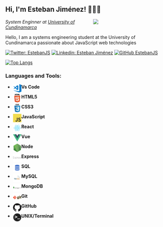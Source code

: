<h2> Hi, I'm Esteban Jiménez! 👨🏻‍💻</h2>
<img align='right' src="https://user-images.githubusercontent.com/41396044/93007080-fddffa80-f529-11ea-9868-71745d8a9c63.jpg" width="230">
<p><em>System Enginner at <a href="https://www.ucundinamarca.edu.co/">University of Cundinamarca</a>
</em></p>

<p>
Hello, I am a systems engineering student at the University of Cundinamarca passionate about JavaScript web technologies</p>

[![Twitter: EstebanJS](https://img.shields.io/twitter/follow/EstebanJS_?style=social)](https://twitter.com/EstebanJS_)
[![Linkedin: Esteban Jiménez](https://img.shields.io/badge/-Esteban_Jimenez-blue?style=flat-square&logo=Linkedin&logoColor=white&link=https://www.linkedin.com/in/yeisson-esteban-jimenez-bustos-564b8116b//)](https://www.linkedin.com/in/yeisson-esteban-jimenez-bustos-564b8116b/)
[![GitHub EstebanJS](https://img.shields.io/github/followers/EstebanJS?label=follow&style=social)](https://github.com/EstebanJS)

[![Top Langs](https://github-readme-stats.vercel.app/api/top-langs/?username=EstebanJS&layout=compact)](https://github.com/anuraghazra/github-readme-stats)

### Languages and Tools:

* <img align="left" alt="Visual Studio Code"       width="26px" src="https://raw.githubusercontent.com/github/explore/80688e429a7d4ef2fca1e82350fe8e3517d3494d/topics/visual-studio-code/visual-studio-code.png" /> **Vs Code**
- <img align="left" alt="HTML5" width="26px" src="https://raw.githubusercontent.com/github/explore/80688e429a7d4ef2fca1e82350fe8e3517d3494d/topics/html/html.png" /> **HTML5**
* <img align="left" alt="CSS3" width="26px" src="https://raw.githubusercontent.com/github/explore/80688e429a7d4ef2fca1e82350fe8e3517d3494d/topics/css/css.png" /> **CSS3**
- <img align="left" alt="JavaScript" width="26px" src="https://raw.githubusercontent.com/github/explore/80688e429a7d4ef2fca1e82350fe8e3517d3494d/topics/javascript/javascript.png" /> **JavaScript**
* <img align="left" alt="React" width="26px" src="https://raw.githubusercontent.com/github/explore/80688e429a7d4ef2fca1e82350fe8e3517d3494d/topics/react/react.png" /> **React**
- <img align="left" alt="React" width="26px" src="https://raw.githubusercontent.com/github/explore/80688e429a7d4ef2fca1e82350fe8e3517d3494d/topics/vue/vue.png" /> **Vue**
* <img align="left" alt="Node.js" width="26px" src="https://raw.githubusercontent.com/github/explore/80688e429a7d4ef2fca1e82350fe8e3517d3494d/topics/nodejs/nodejs.png" /> **Node**
- <img align="left" alt="Node.js" width="26px" src="https://raw.githubusercontent.com/github/explore/80688e429a7d4ef2fca1e82350fe8e3517d3494d/topics/express/express.png" /> **Express**
* <img align="left" alt="SQL" width="26px" src="https://raw.githubusercontent.com/github/explore/80688e429a7d4ef2fca1e82350fe8e3517d3494d/topics/sql/sql.png" /> **SQL**
- <img align="left" alt="MySQL" width="26px" src="https://raw.githubusercontent.com/github/explore/80688e429a7d4ef2fca1e82350fe8e3517d3494d/topics/mysql/mysql.png" /> **MySQL**
* <img align="left" alt="MongoDB" width="26px" src="https://raw.githubusercontent.com/github/explore/80688e429a7d4ef2fca1e82350fe8e3517d3494d/topics/mongodb/mongodb.png" /> **MongoDB**
- <img align="left" alt="Git" width="26px" src="https://raw.githubusercontent.com/github/explore/80688e429a7d4ef2fca1e82350fe8e3517d3494d/topics/git/git.png" /> **Git**
* <img align="left" alt="GitHub" width="26px" src="https://raw.githubusercontent.com/github/explore/78df643247d429f6cc873026c0622819ad797942/topics/github/github.png" /> **GitHub**
- <img align="left" alt="Terminal" width="26px" src="https://raw.githubusercontent.com/github/explore/80688e429a7d4ef2fca1e82350fe8e3517d3494d/topics/terminal/terminal.png" /> **UNIX/Terminal**

